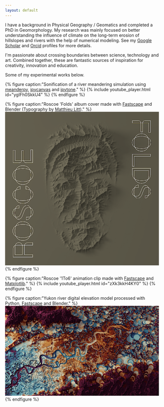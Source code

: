```yaml
---
layout: default
---
```


I have a background in Physical Geography / Geomatics and completed a PhD in
Geomorphology. My research was mainly focused on better understanding the
influence of climate on the long-term erosion of hillslopes and rivers with the
help of numerical modeling. See my [Google
Scholar](https://scholar.google.de/citations?user=2cKCdMYAAAAJ&hl=en) and
[Orcid](https://orcid.org/0009-0001-4011-3574) profiles for more details.

I'm passionate about crossing boundaries between science, technology and art.
Combined together, these are fantastic sources of inspiration for creativity,
innovation and education.

Some of my experimental works below.

{% figure caption:"Sonification of a river meandering simulation using
[meanderpy](https://github.com/zsylvester/meanderpy),
[ipycanvas](https://github.com/jupyter-widgets-contrib/ipycanvas) and
[ipytone](https://github.com/geigr/ipytone)." %}
{% include youtube_player.html id="ygIFh0SkkU4" %}
{% endfigure %}

{% figure caption:"Roscoe 'Folds' album cover made with
[Fastscape](https://github.com/fastscape-lem) and Blender (Typography by
[Matthieu Litt](https://matthieulitt.com/))." %}
![Roscoe Folds album cover](/assets/img/roscoe_folds.png)
{% endfigure %}

{% figure caption:"Roscoe '1To6' animation clip made with
[Fastscape](https://github.com/fastscape-lem) and
[Matplotlib](https://matplotlib.org/)." %}
{% include youtube_player.html id="zXk3kkH4KY0" %}
{% endfigure %}

{% figure caption:"Yukon river digital elevation model processed with Python,
[Fastscape](https://github.com/fastscape-lem) and Blender." %}
![Yukon River](/assets/img/yukon_river.png)
{% endfigure %}
